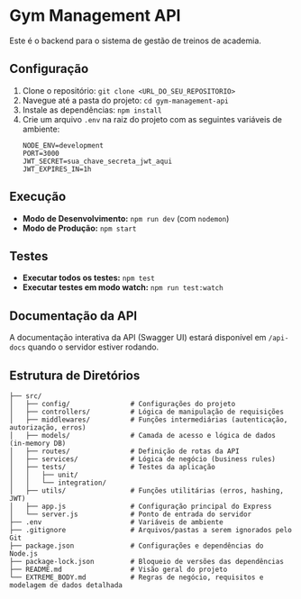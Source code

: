 # Gym Management API

Este é o backend para o sistema de gestão de treinos de academia.

## Configuração

1. Clone o repositório: `git clone <URL_DO_SEU_REPOSITORIO>`
2. Navegue até a pasta do projeto: `cd gym-management-api`
3. Instale as dependências: `npm install`
4. Crie um arquivo `.env` na raiz do projeto com as seguintes variáveis de ambiente:
   ```
   NODE_ENV=development
   PORT=3000
   JWT_SECRET=sua_chave_secreta_jwt_aqui
   JWT_EXPIRES_IN=1h
   ```

## Execução

*   **Modo de Desenvolvimento:** `npm run dev` (com `nodemon`)
*   **Modo de Produção:** `npm start`

## Testes

*   **Executar todos os testes:** `npm test`
*   **Executar testes em modo watch:** `npm run test:watch`

## Documentação da API

A documentação interativa da API (Swagger UI) estará disponível em `/api-docs` quando o servidor estiver rodando.

## Estrutura de Diretórios

```
├── src/
│   ├── config/               # Configurações do projeto
│   ├── controllers/          # Lógica de manipulação de requisições
│   ├── middlewares/          # Funções intermediárias (autenticação, autorização, erros)
│   ├── models/               # Camada de acesso e lógica de dados (in-memory DB)
│   ├── routes/               # Definição de rotas da API
│   ├── services/             # Lógica de negócio (business rules)
│   ├── tests/                # Testes da aplicação
│   │   ├── unit/
│   │   └── integration/
│   ├── utils/                # Funções utilitárias (erros, hashing, JWT)
│   ├── app.js                # Configuração principal do Express
│   └── server.js             # Ponto de entrada do servidor
├── .env                      # Variáveis de ambiente
├── .gitignore                # Arquivos/pastas a serem ignorados pelo Git
├── package.json              # Configurações e dependências do Node.js
├── package-lock.json         # Bloqueio de versões das dependências
├── README.md                 # Visão geral do projeto
└── EXTREME_BODY.md           # Regras de negócio, requisitos e modelagem de dados detalhada
```
